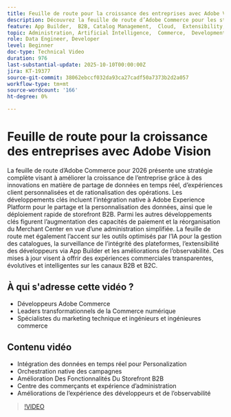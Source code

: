 ```yaml
---
title: Feuille de route pour la croissance des entreprises avec Adobe Vision
description: Découvrez la feuille de route d’Adobe Commerce pour les storefronts B2B, la personnalisation en temps réel, les paiements et les expériences de commerçants et de développeurs optimisées par l’IA.
feature: App Builder,  B2B, Catalog Management,  Cloud,  Extensibility, Observability, Payments, Personalization, Storefront, Saas
topic: Administration, Artificial Intelligence,  Commerce,  Development, Headless,  Performance, Personalization, Security
role: Data Engineer, Developer
level: Beginner
doc-type: Technical Video
duration: 976
last-substantial-update: 2025-10-10T00:00:00Z
jira: KT-19377
source-git-commit: 38062ebccf032da93ca27cadf50a7373b2d2a057
workflow-type: tm+mt
source-wordcount: '166'
ht-degree: 0%

---
```



# Feuille de route pour la croissance des entreprises avec Adobe Vision

La feuille de route d’Adobe Commerce pour 2026 présente une stratégie complète visant à améliorer la croissance de l’entreprise grâce à des innovations en matière de partage de données en temps réel, d’expériences client personnalisées et de rationalisation des opérations. Les développements clés incluent l’intégration native à Adobe Experience Platform pour le partage et la personnalisation des données, ainsi que le déploiement rapide de storefront B2B. Parmi les autres développements clés figurent l’augmentation des capacités de paiement et la réorganisation du Merchant Center en vue d’une administration simplifiée. La feuille de route met également l’accent sur les outils optimisés par l’IA pour la gestion des catalogues, la surveillance de l’intégrité des plateformes, l’extensibilité des développeurs via App Builder et les améliorations de l’observabilité. Ces mises à jour visent à offrir des expériences commerciales transparentes, évolutives et intelligentes sur les canaux B2B et B2C.

## À qui s&#39;adresse cette vidéo ?

* Développeurs Adobe Commerce
* Leaders transformationnels de la Commerce numérique
* Spécialistes du marketing technique et ingénieurs et ingénieures commerce

## Contenu vidéo

* Intégration des données en temps réel pour Personalization
* Orchestration native des campagnes
* Amélioration Des Fonctionnalités Du Storefront B2B
* Centre des commerçants et expérience d’administration
* Améliorations de l’expérience des développeurs et de l’observabilité

>[!VIDEO](https://video.tv.adobe.com/v/3475708/?learn=on&enablevpops&captions=fre_fr)